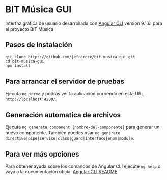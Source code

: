 # BIT Música GUI

Interfaz gráfica de usuario desarrollada con [Angular CLI](https://github.com/angular/angular-cli) version 9.1.6. para el proyecto BIT Música

## Pasos de instalación

```shell
git clone https://github.com/jefraroce/bit-musica-gui.git
cd bit-musica-gui
npm install
```

## Para arrancar el servidor de pruebas

Ejecuta `ng serve` y podrás ver la aplicación corriendo en esta URL `http://localhost:4200/`.

## Generación automatica de archivos

Ejecuta `ng generate component [nombre-del-componente]` para generar un nuevo componente. Tambien puedes usar `ng generate directive|pipe|service|class|guard|interface|enum|module`.

## Para ver más opciones

Para obtener ayuda sobre los comandos de Angular CLI ejecute `ng help` o vayá a la documentación oficial [Angular CLI README](https://github.com/angular/angular-cli/blob/master/README.md).
